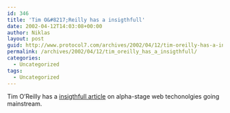 ```yaml
---
id: 346
title: 'Tim O&#8217;Reilly has a insigthfull'
date: 2002-04-12T14:03:08+00:00
author: Niklas
layout: post
guid: http://www.protocol7.com/archives/2002/04/12/tim-oreilly-has-a-insigthfull/
permalink: /archives/2002/04/12/tim_oreilly_has_a_insigthfull/
categories:
  - Uncategorized
tags:
  - Uncategorized
---
```

<div class='microid-61c2ba5758b84384f3943907cc604e1b96597548'>
  <p>
    Tim O&#8217;Reilly has a <a href="http://www.oreillynet.com/pub/a/network/2002/04/09/future.html">insigthfull article</a> on alpha-stage web techonolgies going mainstream.
  </p>
</div>